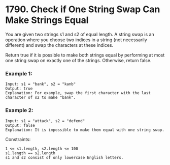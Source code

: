 # 1790. Check if One String Swap Can Make Strings Equal


You are given two strings s1 and s2 of equal length. A string swap is an operation where you choose two indices in a string (not necessarily different) and swap the characters at these indices.

Return true if it is possible to make both strings equal by performing at most one string swap on exactly one of the strings. Otherwise, return false.
 

### Example 1:
```
Input: s1 = "bank", s2 = "kanb"
Output: true
Explanation: For example, swap the first character with the last character of s2 to make "bank".
```

### Example 2:
```
Input: s1 = "attack", s2 = "defend"
Output: false
Explanation: It is impossible to make them equal with one string swap.
 ```

Constraints:
```
1 <= s1.length, s2.length <= 100
s1.length == s2.length
s1 and s2 consist of only lowercase English letters.
```